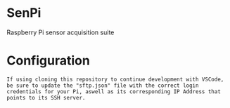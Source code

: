 # SenPi
Raspberry Pi sensor acquisition suite



# Configuration
    If using cloning this repository to continue development with VSCode, be sure to update the "sftp.json" file with the correct login credentials for your Pi, aswell as its corresponding IP Address that points to its SSH server. 

